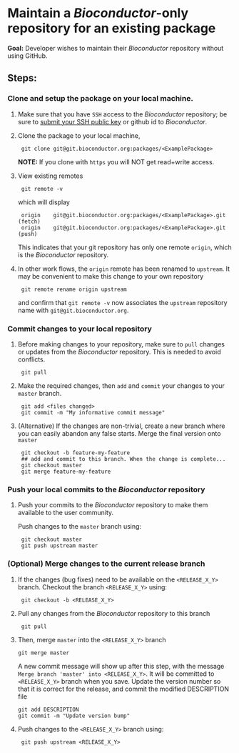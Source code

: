 # Maintain a _Bioconductor_-only repository for an existing package

__Goal:__ Developer wishes to maintain their _Bioconductor_ repository
without using GitHub.

## Steps:

### Clone and setup the package on your local machine.

1. Make sure that you have `SSH` access to the _Bioconductor_
   repository; be sure to [submit your SSH public key][submit-keys] or
   github id to _Bioconductor_.

1. Clone the package to your local machine,

        git clone git@git.bioconductor.org:packages/<ExamplePackage>

    __NOTE:__ If you clone with `https` you will NOT get read+write
    access.

1. View existing remotes

        git remote -v

    which will display

        origin    git@git.bioconductor.org:packages/<ExamplePackage>.git (fetch)
        origin    git@git.bioconductor.org:packages/<ExamplePackage>.git (push)

    This indicates that your git repository has only one remote
    `origin`, which is the _Bioconductor_ repository.

1. In other work flows, the `origin` remote has been renamed to
   `upstream`. It may be convenient to make this change to your own
   repository
   
        git remote rename origin upstream
        
    and confirm that `git remote -v` now associates the `upstream`
    repository name with `git@git.bioconductor.org`.

### Commit changes to your local repository

1. Before making changes to your repository, make sure to `pull`
   changes or updates from the _Bioconductor_ repository. This is
   needed to avoid conflicts.

        git pull

1. Make the required changes, then `add` and `commit` your changes to
   your `master` branch.

        git add <files changed>
        git commit -m "My informative commit message"

1. (Alternative) If the changes are non-trivial, create a new branch
   where you can easily abandon any false starts. Merge the final
   version onto `master`

        git checkout -b feature-my-feature
        ## add and commit to this branch. When the change is complete...
        git checkout master
        git merge feature-my-feature

### Push your local commits to the _Bioconductor_ repository

1. Push your commits to the _Bioconductor_ repository to make them
   available to the user community.

   Push changes to the `master` branch using:

        git checkout master
        git push upstream master


### (Optional) Merge changes to the current release branch


1. If the changes (bug fixes) need to be available on the
   `<RELEASE_X_Y>` branch. Checkout the branch `<RELEASE_X_Y>` using:

        git checkout -b <RELEASE_X_Y>

1. Pull any changes from the _Bioconductor_ repository to this branch

        git pull

1.  Then, merge `master` into the `<RELEASE_X_Y>` branch

        git merge master

    A new commit message will show up after this step, with the
    message `Merge branch 'master' into <RELEASE_X_Y>`. It will be
    committed to `<RELEASE_X_Y>` branch when you save. Update the
    version number so that it is correct for the release, and commit
    the modified DESCRIPTION file

        git add DESCRIPTION
        git commit -m "Update version bump"

1. Push changes to the `<RELEASE_X_Y>` branch using:

        git push upstream <RELEASE_X_Y>

[submit-keys]: https://git.bioconductor.org/BiocCredentials
